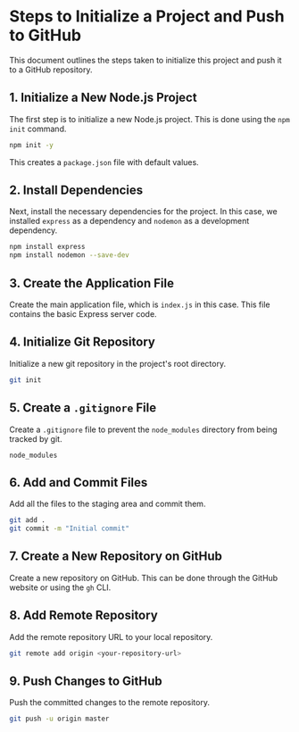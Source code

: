# Steps to Initialize a Project and Push to GitHub

This document outlines the steps taken to initialize this project and push it to a GitHub repository.

## 1. Initialize a New Node.js Project

The first step is to initialize a new Node.js project. This is done using the `npm init` command.

```bash
npm init -y
```

This creates a `package.json` file with default values.

## 2. Install Dependencies

Next, install the necessary dependencies for the project. In this case, we installed `express` as a dependency and `nodemon` as a development dependency.

```bash
npm install express
npm install nodemon --save-dev
```

## 3. Create the Application File

Create the main application file, which is `index.js` in this case. This file contains the basic Express server code.

## 4. Initialize Git Repository

Initialize a new git repository in the project's root directory.

```bash
git init
```

## 5. Create a `.gitignore` File

Create a `.gitignore` file to prevent the `node_modules` directory from being tracked by git.

```
node_modules
```

## 6. Add and Commit Files

Add all the files to the staging area and commit them.

```bash
git add .
git commit -m "Initial commit"
```

## 7. Create a New Repository on GitHub

Create a new repository on GitHub. This can be done through the GitHub website or using the `gh` CLI.

## 8. Add Remote Repository

Add the remote repository URL to your local repository.

```bash
git remote add origin <your-repository-url>
```

## 9. Push Changes to GitHub

Push the committed changes to the remote repository.

```bash
git push -u origin master
